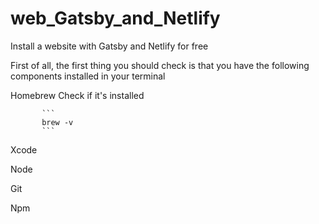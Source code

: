 # web_Gatsby_and_Netlify
Install a website with Gatsby and Netlify for free

First of all, the first thing you should check is that you have the following components installed in your terminal

Homebrew
           Check if it's installed
           
           ```
           brew -v
           ```

Xcode

Node

Git

Npm
